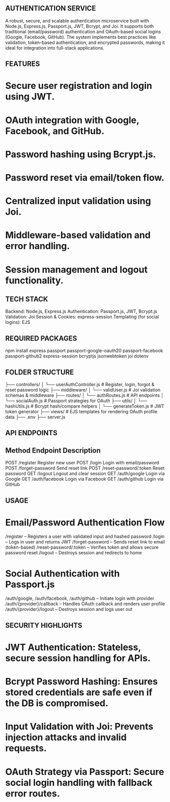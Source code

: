 AUTHENTICATION SERVICE 
------------------------------------
A robust, secure, and scalable authentication microservice built with Node.js, Express.js, Passport.js, JWT, Bcrypt, and Joi. It supports both traditional (email/password) authentication and OAuth-based social logins (Google, Facebook, GitHub). The system implements best practices like validation, token-based authentication, and encrypted passwords, making it ideal for integration into full-stack applications.

FEATURES 
-----------------------
# Secure user registration and login using JWT.

# OAuth integration with Google, Facebook, and GitHub.

# Password hashing using Bcrypt.js.

# Password reset via email/token flow.

# Centralized input validation using Joi.

# Middleware-based validation and error handling.

# Session management and logout functionality.

TECH STACK 
--------------------------
Backend: Node.js, Express.js
Authentication: Passport.js, JWT, Bcrypt.js
Validation: Joi
Session & Cookies: express-session
Templating (for social logins): EJS

REQUIRED PACKAGES 
-----------------------------------
npm install express passport passport-google-oauth20 passport-facebook passport-github2 express-session bcryptjs jsonwebtoken joi dotenv

FOLDER STRUCTURE 
----------------------------

├── controllers/
│   └── userAuthController.js     # Register, login, forgot & reset password logic
├── middleware/
│   └── validUser.js              # Joi validation schemas & middleware
├── routes/
│   └── authRoutes.js             # API endpoints
│   └── socialAuth.js             # Passport strategies for OAuth
├── utils/
│   └── hashUtils.js              # Bcrypt hash/compare helpers
│   └── generateToken.js          # JWT token generator
├── views/                        # EJS templates for rendering OAuth profile data
├── .env
├── server.js


API ENDPOINTS
-----------------------

Method	    Endpoint	            Description
---------------------------------------------------------------
POST	  /register	                Register new user
POST	  /login	                  Login with email/password
POST	  /forget-password	        Send reset link
POST	  /reset-password/:token	  Reset password
GET	    /logout	                  Logout and clear session
GET	    /auth/google	            Login via Google
GET	    /auth/facebook	          Login via Facebook
GET  	  /auth/github	            Login via GitHub

USAGE 
-------------------------

# Email/Password Authentication Flow

/register – Registers a user with validated input and hashed password
/login – Logs in user and returns JWT
/forget-password – Sends reset link to email (token-based)
/reset-password/:token – Verifies token and allows secure password reset
/logout – Destroys session and redirects to home

# Social Authentication with Passport.js

/auth/google, /auth/facebook, /auth/github – Initiate login with provider
/auth/{provider}/callback – Handles OAuth callback and renders user profile
/auth/{provider}/logout – Destroys session and logs user out

SECURITY HIGHLIGHTS 
------------------------------------------

# JWT Authentication: Stateless, secure session handling for APIs.

# Bcrypt Password Hashing: Ensures stored credentials are safe even if the DB is compromised.

# Input Validation with Joi: Prevents injection attacks and invalid requests.

# OAuth Strategy via Passport: Secure social login handling with fallback error routes.

